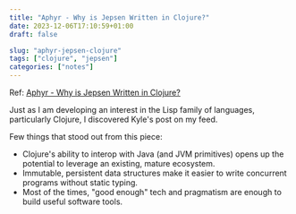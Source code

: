 ```yaml
---
title: "Aphyr - Why is Jepsen Written in Clojure?"
date: 2023-12-06T17:10:59+01:00
draft: false

slug: "aphyr-jepsen-clojure" 
tags: ["clojure", "jepsen"]
categories: ["notes"]
---
```


Ref: [Aphyr - Why is Jepsen Written in Clojure?](https://aphyr.com/posts/367-why-is-jepsen-written-in-clojure)

Just as I am developing an interest in the Lisp family of languages, particularly Clojure, I discovered Kyle's post on my feed.

Few things that stood out from this piece:
- Clojure's ability to interop with Java (and JVM primitives) opens up the potential to leverage an existing, mature ecosystem.
- Immutable, persistent data structures make it easier to write concurrent programs without static typing.
- Most of the times, "good enough" tech and pragmatism are enough to build useful software tools.
